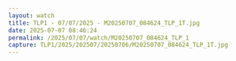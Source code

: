 ```yaml
---
layout: watch
title: TLP1 - 07/07/2025 - M20250707_084624_TLP_1T.jpg
date: 2025-07-07 08:46:24
permalink: /2025/07/07/watch/M20250707_084624_TLP_1
capture: TLP1/2025/202507/20250706/M20250707_084624_TLP_1T.jpg
---
```

